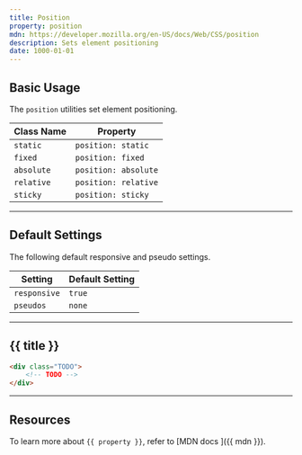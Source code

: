 ```yaml
---
title: Position
property: position
mdn: https://developer.mozilla.org/en-US/docs/Web/CSS/position
description: Sets element positioning
date: 1000-01-01
---
```


## Basic Usage

The `position` utilities set element positioning.

| Class Name | Property             |
| ---------- | -------------------- |
| `static`   | `position: static`   |
| `fixed`    | `position: fixed`    |
| `absolute` | `position: absolute` |
| `relative` | `position: relative` |
| `sticky`   | `position: sticky`   |

---

## Default Settings

The following default responsive and pseudo settings.

| Setting      | Default Setting |
| ------------ | --------------- |
| `responsive` | `true`          |
| `pseudos`    | `none`          |

---

## {{ title }}

<div class="bg-silver-200 p-20 h-256 radius-md flex flex-wrap align-content-center">
  <!-- ... -->
</div>

```html
<div class="TODO">
	<!-- TODO -->
</div>
```

---

## Resources

To learn more about `{{ property }}`, refer to [MDN docs <i class="far fa-external-link ml-6"></i>]({{ mdn }}).
